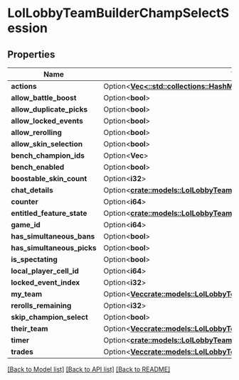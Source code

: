 # LolLobbyTeamBuilderChampSelectSession

## Properties

Name | Type | Description | Notes
------------ | ------------- | ------------- | -------------
**actions** | Option<[**Vec<::std::collections::HashMap<String, serde_json::Value>>**](map.md)> |  | [optional]
**allow_battle_boost** | Option<**bool**> |  | [optional]
**allow_duplicate_picks** | Option<**bool**> |  | [optional]
**allow_locked_events** | Option<**bool**> |  | [optional]
**allow_rerolling** | Option<**bool**> |  | [optional]
**allow_skin_selection** | Option<**bool**> |  | [optional]
**bench_champion_ids** | Option<**Vec<i32>**> |  | [optional]
**bench_enabled** | Option<**bool**> |  | [optional]
**boostable_skin_count** | Option<**i32**> |  | [optional]
**chat_details** | Option<[**crate::models::LolLobbyTeamBuilderChampSelectChatRoomDetails**](LolLobbyTeamBuilderChampSelectChatRoomDetails.md)> |  | [optional]
**counter** | Option<**i64**> |  | [optional]
**entitled_feature_state** | Option<[**crate::models::LolLobbyTeamBuilderEntitledFeatureState**](LolLobbyTeamBuilderEntitledFeatureState.md)> |  | [optional]
**game_id** | Option<**i64**> |  | [optional]
**has_simultaneous_bans** | Option<**bool**> |  | [optional]
**has_simultaneous_picks** | Option<**bool**> |  | [optional]
**is_spectating** | Option<**bool**> |  | [optional]
**local_player_cell_id** | Option<**i64**> |  | [optional]
**locked_event_index** | Option<**i32**> |  | [optional]
**my_team** | Option<[**Vec<crate::models::LolLobbyTeamBuilderChampSelectPlayerSelection>**](LolLobbyTeamBuilderChampSelectPlayerSelection.md)> |  | [optional]
**rerolls_remaining** | Option<**i32**> |  | [optional]
**skip_champion_select** | Option<**bool**> |  | [optional]
**their_team** | Option<[**Vec<crate::models::LolLobbyTeamBuilderChampSelectPlayerSelection>**](LolLobbyTeamBuilderChampSelectPlayerSelection.md)> |  | [optional]
**timer** | Option<[**crate::models::LolLobbyTeamBuilderChampSelectTimer**](LolLobbyTeamBuilderChampSelectTimer.md)> |  | [optional]
**trades** | Option<[**Vec<crate::models::LolLobbyTeamBuilderChampSelectTradeContract>**](LolLobbyTeamBuilderChampSelectTradeContract.md)> |  | [optional]

[[Back to Model list]](../README.md#documentation-for-models) [[Back to API list]](../README.md#documentation-for-api-endpoints) [[Back to README]](../README.md)


